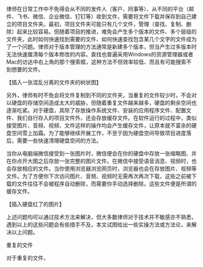 律师在日常工作中不免得会从不同的发件人（客户、同事等）、从不同的平台（邮件、飞书、微信、企业微信、钉钉等）收到文件，需要将文件下载并保存到自己建立的项目文件夹。最初，项目文件夹可能只有几个文件，管理（查找、复制、删除）起来比较容易。但随着项目的推进，难免会产生多个版本的文件、多个层级的文件夹，此时如何快速找到需要的文件、如何快速查找包含某几个文字的文件成为了一个问题。律师对于版本管理的方法通常是新建多个版本，但当产生过多版本时无法快速厘清每个版本修改的内容。查找也普遍采用Windows的资源管理器或者Mac的访达中右上角的那个搜索框，这种方法不但效率较低、而且有可能搜索不到想要的文件。

【插入一张混乱分离的文件夹的树状图】

另外，律师有时不免会将文件复制到不同的文件夹，当重复的文件较少时，不会对以硬盘的存储空间造成太大的威胁，但随着重复文件越来越多，硬盘的剩余空间也逐渐吃紧。对于硬盘，其除了存放操作系统文件、安装的应用程序文件、配置文件、我们自行存入的项目文件外，还会存放缓存文件。在软件运行的过程中，类似接受图片、音频、视频、文件这样的操作均会产生缓存文件，让原本就不富余的硬盘空间雪上加霜。为了能够继续开展工作，不至于因为硬盘空间导致项目进度落后，需要一些快速清理硬盘空间的方法。

当你从电脑端微信接受到一张图片时，微信便会在你的硬盘中存放一张缩略图、并在你点开大图之后存放一张完整的图片文件。在微信中接受语音消息、视频时，也会存放相应的文件。当你使用浏览器浏览网页时，浏览器也会在存放图片、视频等文件。为了方便你下次访问图片、音频、视频时无需再次再次下载，这些之前被下载的文件往往不会被程序自动删除，而需要你手动选择删除。这些文件便是所谓的缓存文件。

【插入硬盘红了的图片】

上述问题均可以通过技术方法来解决，但大多数律师对于技术并不敏感亦不熟悉，遇到以上的这些问题会有些措手不及，本文试图给出一些实操方法或方法论，来解决以上问题。

重复的文件

对于重复的文件，
